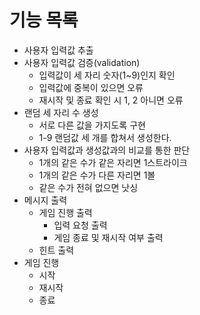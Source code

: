 # 기능 목록

- 사용자 입력값 추출
- 사용자 입력값 검증(validation)
  - 입력값이 세 자리 숫자(1~9)인지 확인
  - 입력값에 중복이 있으면 오류
  - 재시작 및 종료 확인 시 1, 2 아니면 오류
- 랜덤 세 자리 수 생성
  - 서로 다른 값을 가지도록 구현
  - 1-9 랜덤값 세 개를 합쳐서 생성한다.
- 사용자 입력값과 생성값과의 비교를 통한 판단
  - 1개의 같은 수가 같은 자리면 1스트라이크
  - 1개의 같은 수가 다른 자리면 1볼
  - 같은 수가 전혀 없으면 낫싱
- 메시지 출력
  - 게임 진행 출력
    - 입력 요청 출력
    - 게임 종료 및 재시작 여부 출력
  - 힌트 출력
- 게임 진행
  - 시작
  - 재시작
  - 종료
